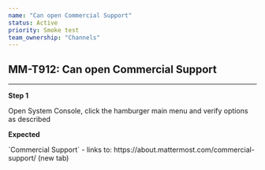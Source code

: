 ```yaml
---
name: "Can open Commercial Support"
status: Active
priority: Smoke test
team_ownership: "Channels"
---
```


## MM-T912: Can open Commercial Support

---

**Step 1**

Open System Console, click the hamburger main menu and verify options as described

**Expected**

\`Commercial Support\` - links to: https\://about.mattermost.com/commercial-support/ (new tab)

